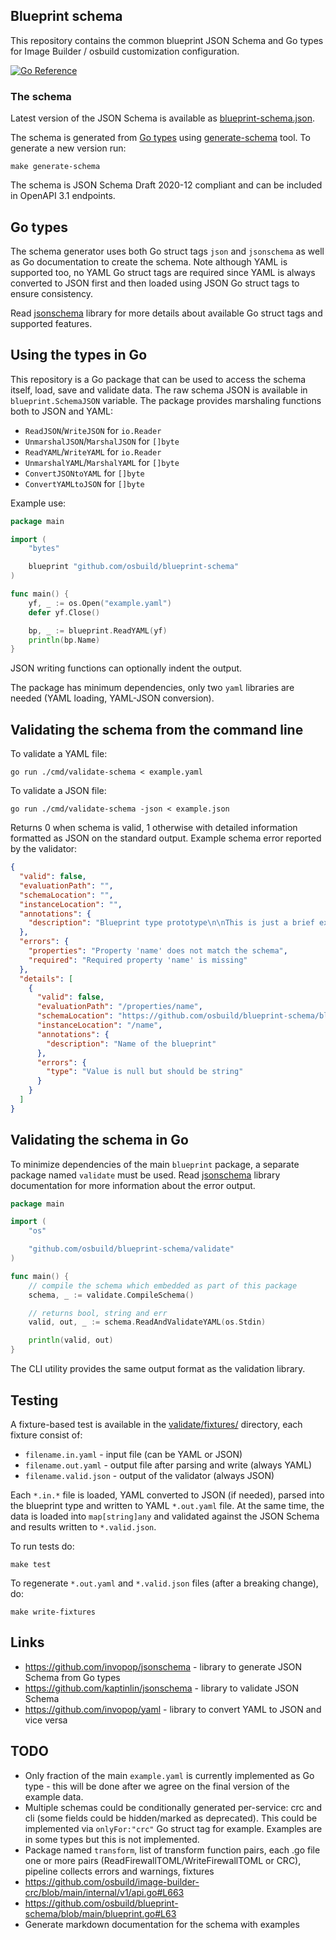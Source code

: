 ## Blueprint schema

This repository contains the common blueprint JSON Schema and Go types for Image Builder / osbuild customization configuration.

[![Go Reference](https://pkg.go.dev/badge/github.com/osbuild/blueprint-schema.svg)](https://pkg.go.dev/github.com/osbuild/blueprint-schema)

### The schema

Latest version of the JSON Schema is available as [blueprint-schema.json](blueprint-schema.json).

The schema is generated from [Go types](blueprint.go) using [generate-schema](cmd/generate-schema/main.go) tool. To generate a new version run:

    make generate-schema

The schema is JSON Schema Draft 2020-12 compliant and can be included in OpenAPI 3.1 endpoints.

## Go types

The schema generator uses both Go struct tags `json` and `jsonschema` as well as Go documentation to create the schema. Note although YAML is supported too, no YAML Go struct tags are required since YAML is always converted to JSON first and then loaded using JSON Go struct tags to ensure consistency.

Read [jsonschema](https://github.com/invopop/jsonschema) library for more details about available Go struct tags and supported features.

## Using the types in Go

This repository is a Go package that can be used to access the schema itself, load, save and validate data. The raw schema JSON is available in `blueprint.SchemaJSON` variable. The package provides marshaling functions both to JSON and YAML:

* `ReadJSON`/`WriteJSON` for `io.Reader`
* `UnmarshalJSON`/`MarshalJSON` for `[]byte`
* `ReadYAML`/`WriteYAML` for `io.Reader`
* `UnmarshalYAML`/`MarshalYAML` for `[]byte`
* `ConvertJSONtoYAML` for `[]byte`
* `ConvertYAMLtoJSON` for `[]byte`

Example use:

```go
package main

import (
    "bytes"

    blueprint "github.com/osbuild/blueprint-schema"
)

func main() {
    yf, _ := os.Open("example.yaml")
    defer yf.Close()

    bp, _ := blueprint.ReadYAML(yf)
    println(bp.Name)
}
```

JSON writing functions can optionally indent the output.

The package has minimum dependencies, only two `yaml` libraries are needed (YAML loading, YAML-JSON conversion).

## Validating the schema from the command line

To validate a YAML file:

    go run ./cmd/validate-schema < example.yaml

To validate a JSON file:

    go run ./cmd/validate-schema -json < example.json

Returns 0 when schema is valid, 1 otherwise with detailed information formatted as JSON on the standard output. Example schema error reported by the validator:

```json
{
  "valid": false,
  "evaluationPath": "",
  "schemaLocation": "",
  "instanceLocation": "",
  "annotations": {
    "description": "Blueprint type prototype\n\nThis is just a brief example of a common blueprint structure. Just few fields\nwere selected to demonstrate the JSON schema."
  },
  "errors": {
    "properties": "Property 'name' does not match the schema",
    "required": "Required property 'name' is missing"
  },
  "details": [
    {
      "valid": false,
      "evaluationPath": "/properties/name",
      "schemaLocation": "https://github.com/osbuild/blueprint-schema/blueprint#/properties/name",
      "instanceLocation": "/name",
      "annotations": {
        "description": "Name of the blueprint"
      },
      "errors": {
        "type": "Value is null but should be string"
      }
    }
  ]
}
```

## Validating the schema in Go

To minimize dependencies of the main `blueprint` package, a separate package named `validate` must be used. Read [jsonschema](https://github.com/kaptinlin/jsonschema) library documentation for more information about the error output.

```go
package main

import (
    "os"

    "github.com/osbuild/blueprint-schema/validate"
)

func main() {
    // compile the schema which embedded as part of this package
    schema, _ := validate.CompileSchema()

    // returns bool, string and err
    valid, out, _ := schema.ReadAndValidateYAML(os.Stdin)

    println(valid, out)
}
```

The CLI utility provides the same output format as the validation library.

## Testing

A fixture-based test is available in the [validate/fixtures/](validate/fixtures/) directory, each fixture consist of:

* `filename.in.yaml` - input file (can be YAML or JSON)
* `filename.out.yaml` - output file after parsing and write (always YAML)
* `filename.valid.json` - output of the validator (always JSON)

Each `*.in.*` file is loaded, YAML converted to JSON (if needed), parsed into the blueprint type and written to YAML `*.out.yaml` file. At the same time, the data is loaded into `map[string]any` and validated against the JSON Schema and results written to `*.valid.json`.

To run tests do:

    make test

To regenerate `*.out.yaml` and `*.valid.json` files (after a breaking change), do:

    make write-fixtures

## Links

* https://github.com/invopop/jsonschema - library to generate JSON Schema from Go types
* https://github.com/kaptinlin/jsonschema - library to validate JSON Schema
* https://github.com/invopop/yaml - library to convert YAML to JSON and vice versa

## TODO

* Only fraction of the main `example.yaml` is currently implemented as Go type - this will be done after we agree on the final version of the example data.
* Multiple schemas could be conditionally generated per-service: crc and cli (some fields could be hidden/marked as deprecated). This could be implemented via `onlyFor:"crc"` Go struct tag for example. Examples are in some types but this is not implemented.
* Package named `transform`, list of transform function pairs, each .go file one or more pairs (ReadFirewallTOML/WriteFirewallTOML or CRC), pipeline collects errors and warnings, fixtures
* https://github.com/osbuild/image-builder-crc/blob/main/internal/v1/api.go#L663
* https://github.com/osbuild/blueprint-schema/blob/main/blueprint.go#L63
* Generate markdown documentation for the schema with examples
